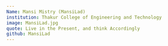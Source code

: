 ```yaml
---
Name: Mansi Mistry (MansiLad)
institution: Thakur College of Engineering and Technology
image: MansiLad.jpg
quote: Live in the Present, and think Accordingly
github: MansiLad
---
```


